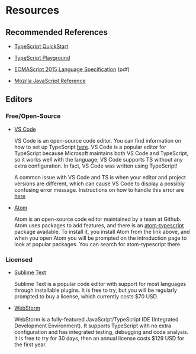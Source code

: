 # Resources

## Recommended References

- [TypeScript QuickStart](https://www.typescriptlang.org/docs/handbook/release-notes/overview.html)
- [TypeScript Playground](https://www.typescriptlang.org/play)

- [ECMAScript 2015 Language Specification](https://www.ecma-international.org/wp-content/uploads/ECMA-262_6th_edition_june_2015.pdf) (pdf)
- [Mozilla JavaScript Reference](https://developer.mozilla.org/en-US/docs/Web/JavaScript/Reference)

## Editors

### Free/Open-Source

- [VS Code](https://code.visualstudio.com)

  VS Code is an open-source code editor. You can find information on how to set up TypeScript [here](https://code.visualstudio.com/docs/languages/typescript). VS Code is a popular editor for TypeScript because Microsoft maintains both VS Code and TypeScript, so it works well with the language; VS Code supports TS without any extra configuration. In fact, VS Code was written using TypeScript!

  A common issue with VS Code and TS is when your editor and project versions are different, which can cause VS Code to display a possibly confusing error message. Instructions on how to handle this error are [here](https://code.visualstudio.com/docs/typescript/typescript-compiling#_using-newer-typescript-versions)

- [Atom](https://atom.io)

  Atom is an open-source code editor maintained by a team at Github. Atom uses packages to add features, and there is an [atom-typescript](https://atom.io/packages/atom-typescript) package available. To install it, you install Atom from the link above, and when you open Atom you will be prompted on the introduction page to look at popular packages. You can search for atom-typescript there.

### Licensed

- [Sublime Text](https://www.sublimetext.com)

  Sublime Text is a popular code editor with support for most languages through installable plugins. It is free to try, but you will be regularly prompted to buy a license, which currently costs \$70 USD.

- [WebStorm](https://www.jetbrains.com/webstorm/)

  WebStorm is a fully-featured JavaScript/TypeScript IDE (Integrated Development Environment). It supports TypeScript with no extra configuration and has integrated testing, debugging and code analysis. It is free to try for 30 days, then an annual license costs \$129 USD for the first year.
